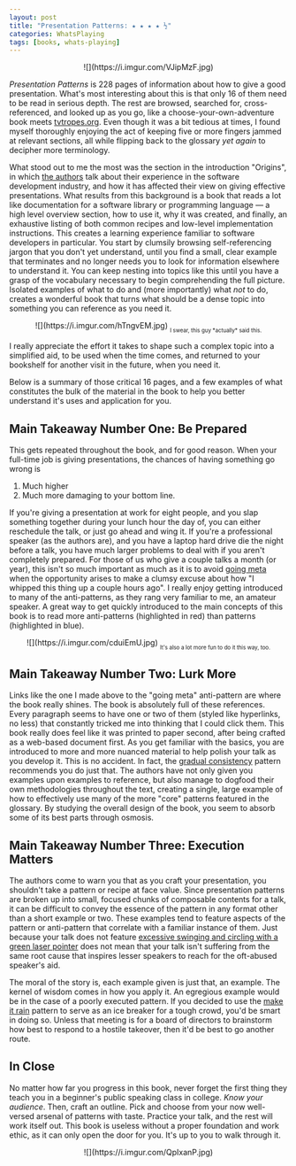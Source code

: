 ```yaml
---
layout: post
title: "Presentation Patterns: ★ ★ ★ ★ ½"
categories: WhatsPlaying
tags: [books, whats-playing]
---
```


<span style="margin:auto; display:table;">
![](https://i.imgur.com/VJipMzF.jpg)
</span>

*Presentation Patterns* is 228 pages of information about how to give a good presentation. What's most interesting about this is that only 16 of them need to be read in serious depth. The rest are browsed, searched for, cross-referenced, and looked up as you go, like a choose-your-own-adventure book meets [tvtropes.org](https://tvtropes.org). Even though it was a bit tedious at times, I found myself thoroughly enjoying the act of keeping five or more fingers jammed at relevant sections, all while flipping back to the glossary *yet again* to decipher more terminology.

What stood out to me the most was the section in the introduction "Origins", in which [the authors](https://presentationpatterns.com/authors/) talk about their experience in the software development industry, and how it has affected their view on giving effective presentations. What results from this background is a book that reads a lot like documentation for a software library or programming language — a high level overview section, how to use it, why it was created, and finally, an exhaustive listing of both common recipes and low-level implementation instructions. This creates a learning experience familiar to software developers in particular. You start by clumsily browsing self-referencing jargon that you don't yet understand, until you find a small, clear example that terminates and no longer needs you to look for information elsewhere to understand it. You can keep nesting into topics like this until you have a grasp of the vocabulary necessary to begin comprehending the full picture. Isolated examples of what to do and (more importantly) what *not* to do, creates a wonderful book that turns what should be a dense topic into something you can reference as you need it.

<span style="margin:auto; display:table;">
![](https://i.imgur.com/hTngvEM.jpg)
<sub><sub>I swear, this guy *actually* said this.</sub></sub>
</span>

I really appreciate the effort it takes to shape such a complex topic into a simplified aid, to be used when the time comes, and returned to your bookshelf for another visit in the future, when you need it.

Below is a summary of those critical 16 pages, and a few examples of what constitutes the bulk of the material in the book to help you better understand it's uses and application for you.

## Main Takeaway Number One: Be Prepared

This gets repeated throughout the book, and for good reason. When your full-time job is giving presentations, the chances of having something go wrong is

1. Much higher
2. Much more damaging to your bottom line.

If you're giving a presentation at work for eight people, and you slap something together during your lunch hour the day of, you can either reschedule the talk, or just go ahead and wing it. If you're a professional speaker (as the authors are), and you have a laptop hard drive die the night before a talk, you have much larger problems to deal with if you aren't completely prepared. For those of us who give a couple talks a month (or year), this isn't so much important as much as it is to avoid [going meta](https://presentationpatterns.com/glossary/#goingmeta) when the opportunity arises to make a clumsy excuse about how "I whipped this thing up a couple hours ago". I really enjoy getting introduced to many of the anti-patterns, as they rang very familiar to me, an amateur speaker. A great way to get quickly introduced to the main concepts of this book is to read more anti-patterns (highlighted in red) than patterns (highlighted in blue).

<span style="margin:auto; display:table;">
![](https://i.imgur.com/cduiEmU.jpg)
<sub><sub>It's also a lot more fun to do it this way, too.</sub></sub>
</span>

## Main Takeaway Number Two: Lurk More

Links like the one I made above to the "going meta" anti-pattern are where the book really shines. The book is absolutely full of these references. Every paragraph seems to have one or two of them (styled like hyperlinks, no less) that constantly tricked me into thinking that I could click them. This book really does feel like it was printed to paper second, after being crafted as a web-based document first. As you get familiar with the basics, you are introduced to more and more nuanced material to help polish your talk as you develop it. This is no accident. In fact, the [gradual consistency](https://presentationpatterns.com/glossary/#gradualconsistency) pattern recommends you do just that. The authors have not only given you examples upon examples to reference, but also manage to dogfood their own methodologies throughout the text, creating a single, large example of how to effectively use many of the more "core" patterns featured in the glossary. By studying the overall design of the book, you seem to absorb some of its best parts through osmosis.

## Main Takeaway Number Three: Execution Matters

The authors come to warn you that as you craft your presentation, you shouldn't take a pattern or recipe at face value. Since presentation patterns are broken up into small, focused chunks of composable contents for a talk, it can be difficult to convey the essence of the pattern in any format other than a short example or two. These examples tend to feature aspects of the pattern or anti-pattern that correlate with a familiar instance of them. Just because your talk does not feature [excessive swinging and circling with a green laser pointer](https://presentationpatterns.com/glossary/#laserweapons) does not mean that your talk isn't suffering from the same root cause that inspires lesser speakers to reach for the oft-abused speaker's aid.

The moral of the story is, each example given is just that, an example. The kernel of wisdom comes in how you apply it. An egregious example would be in the case of a poorly executed pattern. If you decided to use the [make it rain](https://presentationpatterns.com/glossary/#makeitrain) pattern to serve as an ice breaker for a tough crowd, you'd be smart in doing so. Unless that meeting is for a board of directors to brainstorm how best to respond to a hostile takeover, then it'd be best to go another route.

## In Close

No matter how far you progress in this book, never forget the first thing they teach you in a beginner's public speaking class in college. *Know your audience*. Then, craft an outline. Pick and choose from your now well-versed arsenal of patterns with taste. Practice your talk, and the rest will work itself out. This book is useless without a proper foundation and work ethic, as it can only open the door for you. It's up to you to walk through it.

<span style="margin:auto; display:table;">
![](https://i.imgur.com/QpIxanP.jpg)
</span>

